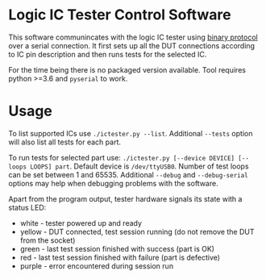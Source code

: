 # Logic IC Tester Control Software

This software communincates with the logic IC tester using [binary protocol](../doc/protocol.md) over a serial connection.
It first sets up all the DUT connections according to IC pin description and then runs tests for the selected IC.

For the time being there is no packaged version available.
Tool requires python >=3.6 and `pyserial` to work.

# Usage

To list supported ICs use `./ictester.py --list`. Additional `--tests` option will also list all tests for each part.

To run tests for selected part use: `./ictester.py [--device DEVICE] [--loops LOOPS] part`.
Default device is `/dev/ttyUSB0`. Number of test loops can be set between 1 and 65535.
Additional `--debug` and `--debug-serial` options may help when debugging problems with the software.

Apart from the program output, tester hardware signals its state with a status LED:

* white - tester powered up and ready
* yellow - DUT connected, test session running (do not remove the DUT from the socket)
* green - last test session finished with success (part is OK)
* red - last test session finished with failure (part is defective)
* purple - error encountered during session run
